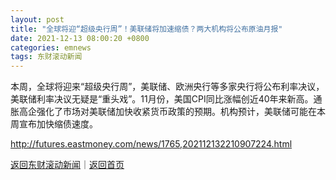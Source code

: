 ```yaml
---
layout: post
title: "全球将迎“超级央行周”！美联储将加速缩债？两大机构将公布原油月报"
date: 2021-12-13 08:00:20 +0800
categories: emnews
tags: 东财滚动新闻
---
```


本周，全球将迎来“超级央行周”，美联储、欧洲央行等多家央行将公布利率决议，美联储利率决议无疑是“重头戏”。11月份，美国CPI同比涨幅创近40年来新高。通胀高企强化了市场对美联储加快收紧货币政策的预期。机构预计，美联储可能在本周宣布加快缩债速度。

<http://futures.eastmoney.com/news/1765,202112132210907224.html>

[返回东财滚动新闻](//finews.withounder.com/emnews/)｜[返回首页](//finews.withounder.com/)